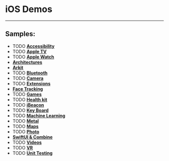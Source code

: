 # iOS Demos

----
Samples:
----
- TODO <a href="/"> **Accessibility**</a> <br />
- TODO <a href="/"> **Apple TV**</a> <br /> 
- TODO <a href="/"> **Apple Watch**</a> <br />
- <a href="/Demos/iOSArchitectures"> **Architectures**</a> <br />
- <a href="/Demos/ARKitDemos"> **Arkit**</a> <br />
- TODO <a href="/"> **Bluetooth**</a> <br />
- TODO <a href="/"> **Camera**</a> <br />
- TODO <a href="/"> **Extensions**</a> <br />
- <a href="/Demos/FaceTracking "> **Face Tracking**</a> <br />
- TODO <a href="/"> **Games**</a> <br />
- TODO <a href="/"> **Health kit**</a> <br />
- TODO <a href="/"> **iBeacon**</a> <br />
- TODO <a href="/"> **Key Board**</a> <br />
- TODO <a href="/"> **Machine Learning**</a> <br />
- TODO <a href="/"> **Metal**</a> <br />
- TODO <a href="/"> **Maps**</a> <br />
- TODO <a href="/"> **Photo**</a> <br />
- <a href="/Demos/SwiftUI&Combine"> **SwiftUI & Combine**</a> <br />
- TODO <a href="/"> **Videos**</a> <br />
- TODO <a href="/"> **VR**</a> <br />
- TODO <a href="/"> **Unit Testing**</a> <br />
